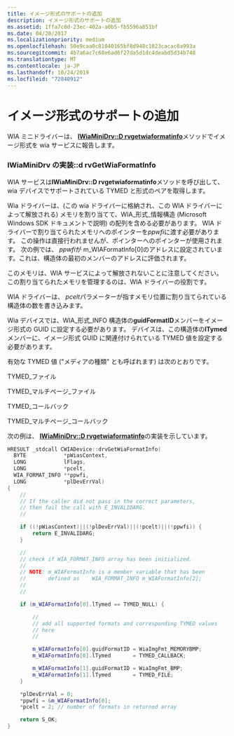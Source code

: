 ```yaml
---
title: イメージ形式のサポートの追加
description: イメージ形式のサポートの追加
ms.assetid: 1ffa7c0d-23ec-402a-a0b5-fb5596a851bf
ms.date: 04/20/2017
ms.localizationpriority: medium
ms.openlocfilehash: 58e9caa0c81040165bf8d948c1023cacac0a993a
ms.sourcegitcommit: 4b7a6ac7c68e6ad6f27da5d1dc4deabd5d34b748
ms.translationtype: MT
ms.contentlocale: ja-JP
ms.lasthandoff: 10/24/2019
ms.locfileid: "72840912"
---
```

# <a name="adding-image-format-support"></a>イメージ形式のサポートの追加





WIA ミニドライバーは、 [**IWiaMiniDrv::D rvgetwiaformatinfo**](https://docs.microsoft.com/windows-hardware/drivers/ddi/wiamindr_lh/nf-wiamindr_lh-iwiaminidrv-drvgetwiaformatinfo)メソッドでイメージ形式を wia サービスに報告します。

### <a href="" id="implementing-iwiaminidrv-drvgetwiaformatinfo"></a>IWiaMiniDrv の実装::d rvGetWiaFormatInfo

WIA サービスは**IWiaMiniDrv::D rvgetwiaformatinfo**メソッドを呼び出して、wia デバイスでサポートされている TYMED と形式のペアを取得します。

Wia ドライバーは、(この wia ドライバーに格納され、この WIA ドライバーによって解放される) メモリを割り当てて、WIA\_形式\_情報構造 (Microsoft Windows SDK ドキュメントで説明) の配列を含める必要があります。 WIA ドライバーで割り当てられたメモリへのポインターを*ppwfi*に渡す必要があります。 この操作は直接行われませんが、ポインターへのポインターが使用されます。 次の例では、 *ppwfi*が m\_WIAFormatInfo\[0\]のアドレスに設定されています。これは、構造体の最初のメンバーのアドレスに評価されます。

このメモリは、WIA サービスによって解放されないことに注意してください。 この割り当てられたメモリを管理するのは、WIA ドライバーの役割です。

WIA ドライバーは、 *pcelt*パラメーターが指すメモリ位置に割り当てられている構造体の数を書き込みます。

Wia デバイスでは、WIA\_形式\_INFO 構造体の**guidFormatID**メンバーをイメージ形式の GUID に設定する必要があります。 デバイスは、この構造体の**lTymed**メンバーに、イメージ形式 GUID に関連付けられている TYMED 値を設定する必要があります。

有効な TYMED 値 ("メディアの種類" とも呼ばれます) は次のとおりです。

TYMED\_ファイル

TYMED\_マルチページ\_ファイル

TYMED\_コールバック

TYMED\_マルチページ\_コールバック

次の例は、 [**IWiaMiniDrv::D rvgetwiaformatinfo**](https://docs.microsoft.com/windows-hardware/drivers/ddi/wiamindr_lh/nf-wiamindr_lh-iwiaminidrv-drvgetwiaformatinfo)の実装を示しています。

```cpp
HRESULT _stdcall CWIADevice::drvGetWiaFormatInfo(
  BYTE            *pWiasContext,
  LONG            lFlags,
  LONG            *pcelt,
  WIA_FORMAT_INFO **ppwfi,
  LONG            *plDevErrVal)
{
    //
    // If the caller did not pass in the correct parameters,
    // then fail the call with E_INVALIDARG.
    //

    if ((!pWiasContext)||(!plDevErrVal)||(!pcelt)||(!ppwfi)) {
        return E_INVALIDARG;
    }

    //
    // check if WIA_FORMAT_INFO array has been initialized.
    //
    // NOTE: m_WIAFormatInfo is a member variable that has been
    //       defined as    WIA_FORMAT_INFO m_WIAFormatInfo[2];
    //
    //

    if (m_WIAFormatInfo[0].lTymed == TYMED_NULL) {

        //
        // add all supported formats and corresponding TYMED values
        // here
        //

        m_WIAFormatInfo[0].guidFormatID = WiaImgFmt_MEMORYBMP;
        m_WIAFormatInfo[0].lTymed       = TYMED_CALLBACK;

        m_WIAFormatInfo[1].guidFormatID = WiaImgFmt_BMP;
        m_WIAFormatInfo[1].lTymed       = TYMED_FILE;
    }

    *plDevErrVal = 0;
    *ppwfi = &m_WIAFormatInfo[0];
    *pcelt = 2; // number of formats in returned array

    return S_OK;
}
```

 

 




